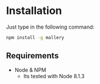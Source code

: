 # Installation

Just type in the following command:

```bash
npm install -g mallery
```

## Requirements

- Node & NPM
  - Its tested with Node 8.1.3
